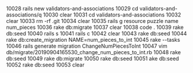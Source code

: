 10028  rails new validators-and-associations
10029  cd validators-and-associations/q
10030  clear
10031  cd validators-and-associations
10032  clear
10033  rm -rf .git
10034  clear
10035  rails g resource puzzle name num_pieces
10036  rake db:migrate
10037  clear
10038  code .
10039  rake db:seed
10040 rails s
10041  rails c
10042  clear
10043  rake db:seed
10044  rake db:create_migration NAME=num_pieces_to_int
10045  rake --tasks
10046  rails generate migration ChangeNumPiecesToInt
10047  vim db/migrate/20190904165530_change_num_pieces_to_int.rb
10048  rake db:seed
10049  rake db:migrate
10050  rake db:seed
10051  ake db:seed
10052  rake db:seed
10053  clear
